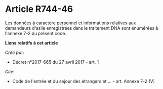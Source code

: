 # Article R744-46

Les données à caractère personnel et informations relatives aux demandeurs d'asile enregistrées dans le traitement DNA sont
énumérées à l'annexe 7-2 du présent code.

**Liens relatifs à cet article**

_Créé par_:

  - Décret n°2017-665 du 27 avril 2017 - art. 1

_Cite_:

  - Code de l'entrée et du séjour des étrangers et ... - art. Annexe 7-2 (V)
